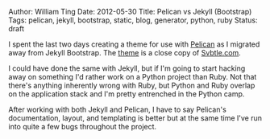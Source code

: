 Author: William Ting
Date: 2012-05-30
Title: Pelican vs Jekyll (Bootstrap)
Tags: pelican, jekyll, bootstrap, static, blog, generator, python, ruby
Status: draft

I spent the last two days creating a theme for use with [Pelican][pe] as I migrated away from Jekyll Bootstrap. The [theme][th-sv] is a close copy of [Svbtle.com][sv].

I could have done the same with Jekyll, but if I'm going to start hacking away on something I'd rather work on a Python project than Ruby. Not that there's anything inherently wrong with Ruby, but Python and Ruby overlap on the application stack and I'm pretty entrenched in the Python camp.

After working with both Jekyll and Pelican, I have to say Pelican's documentation, layout, and templating is better but at the same time I've run into quite a few bugs throughout the project.

[pe]: http://pelican.notmyidea.org/
[th-sv]: https://github.com/wting/pelican-svbtle
[sv]: http://www.svbtle.com/
